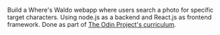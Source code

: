 Build a Where's Waldo webapp where users search a photo for specific target characters. Using node.js as a backend and React.js as frontend framework. Done as part of [The Odin Project's curriculum](https://www.theodinproject.com/courses/javascript/lessons/where-s-waldo-a-photo-tagging-app-javascript).